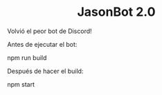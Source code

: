 <h1 style="text-align:center;">JasonBot 2.0</h1>

Volvió el peor bot de Discord!

Antes de ejecutar el bot:

npm run build

Después de hacer el build:

npm start

